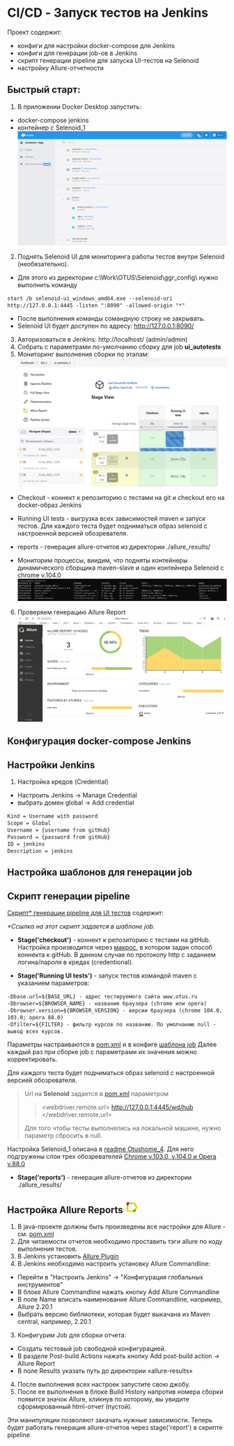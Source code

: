 # CI/CD - Запуск тестов на Jenkins

Проект содержит:
- конфиги для настройки docker-compose для Jenkins
- конфиги для генерации job-ов в Jenkins
- скрипт генерации pipeline для запуска UI-тестов на Selenoid
- настройку Allure-отчетности


## Быстрый старт:
1. В приложении Docker Desktop запустить:
- docker-compose jenkins 
- контейнер с Selenoid_1
![img.png](img/img.png)
2. Поднять Selenoid UI для мониторинга работы тестов внутри Selenoid (необязательно).

- Для этого из директории c:\Work\OTUS\Selenoid\ggr_config\ нужно выполнить команду
```
start /b selenoid-ui_windows_amd64.exe --selenoid-uri http://127.0.0.1:4445 -listen ":8090" -allowed-origin "*"
```
- После выполнения команды сомандную строку не закрывать. 
- Selenoid UI будет доступен по адресу: http://127.0.0.1:8090/
3. Авторизоваться в Jenkins: http://localhost/ (admin/admin)
4. Собрать с параметрами по-умолчанию сборку для job **ui_autotests**
5. Мониторинг выполнения сборки по этапам:
![img_2.png](img/img_2.png)
- Checkout - коннект к репозиторию с тестами на git и checkout его на docker-образ Jenkins
- Running UI tests - выгрузка всех зависимостей maven и запуск тестов. Для каждого теста будет подниматься образ selenoid с настроенной версией обозревателя.
- reports - генерация allure-отчетов из директории ./allure_results/

- Мониторим процессы, виидим, что подняты контейнеры динамического сборщика maven-slave и один контейнера Selenoid с chrome v.104.0
![img_1.png](img/img_1.png)
6. Проверяем генерацию Allure Report
![img_3.png](img/img_3.png)

## Конфигурация docker-compose Jenkins

## Настройки Jenkins
1. Настройка кредов (Credential)
- Настроить Jenkins → Manage Credential
- выбрать домен global → Add credential
```
Kind = Username with password 
Scope = Global
Username = {username from gitHub}
Password = {password from gitHub}
ID = jenkins
Description = jenkins
```

## Настройка шаблонов для генерации job


## Скрипт генерации pipeline

[Скрипт* генерации pipeline для UI тестов](jenkins/ui_autotests.groovy) содержит:

_*Ссылка на этот скрипт задается в шаблоне job._
- **Stage('checkout')** - коннект к репозиторию с тестами на gitHub.
Настройка производится через [макрос](vscode/config/jobs/macroses/git-macroses-jenkins.yaml), в котором задан
способ коннекта к gitHub. В данном случае по протоколу http с заданием логина/пароля в кредах (credentional).


- **Stage('Running UI tests')** - запуск тестов командой maven c указанием параметров:
```
-Dbase.url=${BASE_URL} - адрес тестируемого сайта www.otus.ru
-Dbrowser=${BROWSER_NAME} - название браузера (chrome или opera)
-Dbrowser.version=${BROWSER_VERSION} - версии браузера (chrome 104.0, 103.0; opera 88.0)
-Dfilter=${FILTER} - фильтр курсов по названию. По умолчанию null - вывод всех курсов.
```
Параметры настраиваются в [pom.xml](pom.xml) и в конфиге [шаблона job](vscode/config/jobs/templates/ui_autotests_2.yaml)
Далее каждый раз при сборке job с параметрами их значения можно корректировать.

Для каждого теста будет подниматься образ selenoid с настроенной версией обозревателя. 
> Url на **Selenoid** задается в [pom.xml](pom.xml) параметром 
> 
>><webdriver.remote.url> http://127.0.0.1:4445/wd/hub </webdriver.remote.url> 
> 
>Для того чтобы тесты выполнялись на локальной машине, нужно параметр сбросить в null.

Настройка Selenoid_1 описана в [readme Otushome_4](https://github.com/nmochalova/Otushome_4).
Для него подгружены слои трех обозревателей [Chrome v.103.0, v.104.0 и Opera v.88.0](vscode/browser.json)

- **Stage('reports')** - генерация allure-отчетов из директории ./allure_results/


## Настройка Allure Reports ![img.png](img.png)
1. В java-проекте должны быть произведены все настройки для Allure - см. [pom.xml](pom.xml)
2. Для читаемости отчетов необходимо проставить тэги allure по коду выполнения тестов.
3. В Jenkins установить [Allure Plugin](https://plugins.jenkins.io/allure-jenkins-plugin/)
4. В Jenkins необходимо настроить установку Allure Commandline:
- Перейти в "Настроить Jenkins" → "Конфигурация глобальных инструментов"
- В блоке Allure Commandline нажать кнопку Add Allure Commandline
- В поле Name вписать наименование Allure Commandline, например, Allure 2.20.1
- Выбрать версию библиотеки, которая будет выкачана из Maven central, например, 2.20.1
3. Конфигурим Job для сборки отчета:
- Создать тестовый job свободной конфигурацией.
- В разделе Post-build Actions нажать кнопку Add post-build action → Allure Report
- В поле Results указать путь до директории «allure-results» 
4. После выполнения всех настроек запустите свою джобу. 
5. После ее выполнения в блоке Build History напротив номера сборки появится значок Allure, 
кликнув по которому, вы увидите сформированный html-отчет (пустой).

Эти манипуляции позволяют закачать нужные зависимости. 
Теперь будет работать генерация allure-отчетов через stage('report') в скрипте pipeline 
